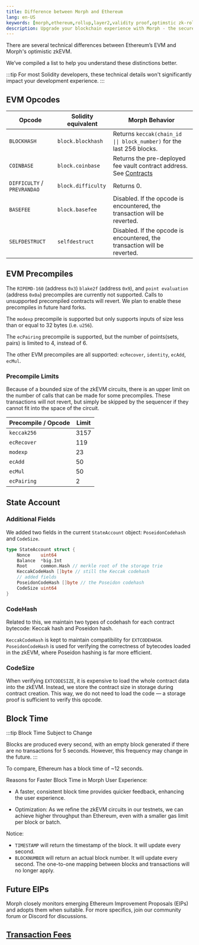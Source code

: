 ```yaml
---
title: Difference between Morph and Ethereum
lang: en-US
keywords: [morph,ethereum,rollup,layer2,validity proof,optimstic zk-rollup]
description: Upgrade your blockchain experience with Morph - the secure decentralized, cost0efficient, and high-performing optimstic zk-rollup solution. Try it now!
---
```


There are several technical differences between Ethereum’s EVM and Morph's optimistic zkEVM.

We’ve compiled a list to help you understand these distinctions better.


:::tip
For most Solidity developers, these technical details won't significantly impact your development experience.
:::

## EVM Opcodes


| Opcode                      | Solidity equivalent | Morph Behavior                                                                                            |
| --------------------------- | ------------------- | ---------------------------------------------------------------------------------------------------------- |
| `BLOCKHASH`                 | `block.blockhash`   | Returns `keccak(chain_id \|\| block_number)` for the last 256 blocks.                                      |
| `COINBASE`                  | `block.coinbase`    | Returns the pre-deployed fee vault contract address. See [Contracts](../../build-on-morph/developer-resources/1-contracts.md) |
| `DIFFICULTY` / `PREVRANDAO` | `block.difficulty`  | Returns 0.                                                                                                 |
| `BASEFEE`                   | `block.basefee`     | Disabled. If the opcode is encountered, the transaction will be reverted.                        |
| `SELFDESTRUCT`              | `selfdestruct`      | Disabled. If the opcode is encountered, the transaction will be reverted.                     |

## EVM Precompiles

The `RIPEMD-160` (address `0x3`) `blake2f` (address `0x9`), and `point evaluation` (address `0x0a`) precompiles are currently not supported. Calls to unsupported precompiled contracts will revert. We plan to enable these precompiles in future hard forks.

The `modexp` precompile is supported but only supports inputs of size less than or equal to 32 bytes (i.e. `u256`).

The `ecPairing` precompile is supported, but the number of points(sets, pairs) is limited to 4, instead of 6.

The other EVM precompiles are all supported: `ecRecover`, `identity`, `ecAdd`, `ecMul`.

### Precompile Limits

Because of a bounded size of the zkEVM circuits, there is an upper limit on the number of calls that can be made for some precompiles. These transactions will not revert, but simply be skipped by the sequencer if they cannot fit into the space of the circuit. 

| Precompile / Opcode | Limit | 
| ------------------- | ----- |
| `keccak256`         | 3157  |
| `ecRecover`         | 119   |
| `modexp`            | 23    |
| `ecAdd`             | 50    |
| `ecMul`             | 50    |
| `ecPairing`         | 2     |

## State Account

### **Additional Fields**

We added two fields in the current `StateAccount` object: `PoseidonCodehash` and `CodeSize`.

```go
type StateAccount struct {
	Nonce    uint64
	Balance  *big.Int
	Root     common.Hash // merkle root of the storage trie
	KeccakCodeHash []byte // still the Keccak codehash
	// added fields
	PoseidonCodeHash []byte // the Poseidon codehash
	CodeSize uint64
}
```

### **CodeHash**

Related to this, we maintain two types of codehash for each contract bytecode: Keccak hash and Poseidon hash.

`KeccakCodeHash` is kept to maintain compatibility for `EXTCODEHASH`. `PoseidonCodeHash` is used for verifying the correctness of bytecodes loaded in the zkEVM, where Poseidon hashing is far more efficient.

### CodeSize

When verifying `EXTCODESIZE`, it is expensive to load the whole contract data into the zkEVM. Instead, we store the contract size in storage during contract creation. This way, we do not need to load the code — a storage proof is sufficient to verify this opcode.

## Block Time

:::tip Block Time Subject to Change

Blocks are produced every second, with an empty block generated if there are no transactions for 5 seconds. However, this frequency may change in the future.
:::

To compare, Ethereum has a block time of ~12 seconds.

Reasons for Faster Block Time in Morph
User Experience: 

- A faster, consistent block time provides quicker feedback, enhancing the user experience.

- Optimization: As we refine the zkEVM circuits in our testnets, we can achieve higher throughput than Ethereum, even with a smaller gas limit per block or batch.


Notice:
- `TIMESTAMP` will return the timestamp of the block. It will update every second.
- `BLOCKNUMBER` will return an actual block number. It will update every second. The one-to-one mapping between blocks and transactions will no longer apply.




<!--
We also introduce the concept of system transactions that are created by the `op-node`, and are used to execute deposits and update the L2's view of L1. They have the following attributes:

- Every block will contain at least one system transaction called the L1 attributes deposited transaction. It will always be the first transaction in the block.
- Some blocks will contain one or more user-deposited transactions.
- All system transactions have an [EIP-2718](https://eips.ethereum.org/EIPS/eip-2718)-compatible transaction type of `0x7E`.
- All system transactions are unsigned, and set their `v`, `r`, and `s` fields to `null`.


:::Warning Known Issue
Some Ethereum client libraries, such as Web3j, cannot parse the `null` signature fields described above. To work around this issue, you will need to manually filter out the system transactions before passing them to the library. 
:::
-->

## Future EIPs

Morph closely monitors emerging Ethereum Improvement Proposals (EIPs) and adopts them when suitable. For more specifics, join our community forum or Discord for discussions.

<!-- ## EVM Target version 

To avoid unexpected behaviors in your contracts, we recommend using ‘london’ as the target version when compiling your smart contracts.

You can read in more details on Shanghai hard fork differences from London on the [Ethereum Execution spec](https://github.com/ethereum/execution-specs/tree/master/network-upgrades/mainnet-upgrades/shanghai.md) and how the new PUSH0 instruction [impacts the Solidity compiler](https://blog.soliditylang.org/2023/05/10/solidity-0.8.20-release-announcement/).
-->

## [Transaction Fees](../../build-on-morph/build-on-morph/4-understand-transaction-cost-on-morph.md)

